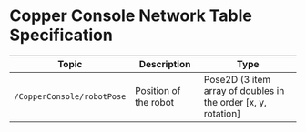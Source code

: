 # Copper Console Network Table Specification

| Topic                      | Description           | Type                                                          |
| -------------------------- | --------------------- | ------------------------------------------------------------- |
| `/CopperConsole/robotPose` | Position of the robot | Pose2D (3 item array of doubles in the order [x, y, rotation] |
